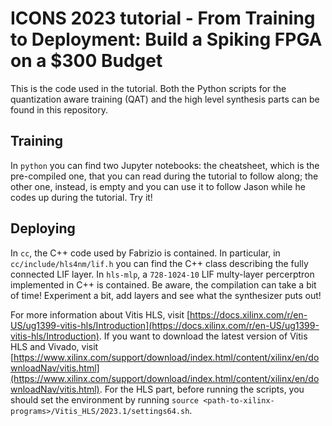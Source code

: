 # ICONS 2023 tutorial - From Training to Deployment: Build a Spiking FPGA on a $300 Budget

This is the code used in the tutorial. Both the Python scripts for the quantization aware training (QAT) and the high level synthesis parts can be found in this repository.

## Training

In `python` you can find two Jupyter notebooks: the cheatsheet, which is the pre-compiled one, that you can read during the tutorial to follow along; the other one, instead, is empty and you can use it to follow Jason while he codes up during the tutorial. Try it!

## Deploying

In `cc`, the C++ code used by Fabrizio is contained. In particular, in `cc/include/hls4nm/lif.h` you can find the C++ class describing the fully connected LIF layer. 
In `hls-mlp`, a `728-1024-10` LIF multy-layer percerptron implemented in C++ is contained. Be aware, the compilation can take a bit of time! Experiment a bit, add layers and see what the synthesizer puts out!

For more information about Vitis HLS, visit [https://docs.xilinx.com/r/en-US/ug1399-vitis-hls/Introduction](https://docs.xilinx.com/r/en-US/ug1399-vitis-hls/Introduction). If you want to download the latest version of Vitis HLS and Vivado, visit [https://www.xilinx.com/support/download/index.html/content/xilinx/en/downloadNav/vitis.html](https://www.xilinx.com/support/download/index.html/content/xilinx/en/downloadNav/vitis.html). For the HLS part, before running the scripts, you should set the environment by running `source <path-to-xilinx-programs>/Vitis_HLS/2023.1/settings64.sh`.
